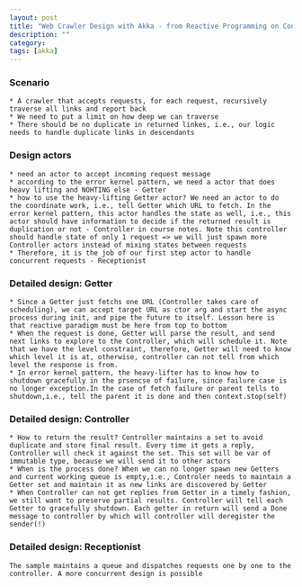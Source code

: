 ```yaml
---
layout: post
title: "Web Crawler Design with Akka - from Reactive Programming on Coursera" 
description: ""
category: 
tags: [akka]
---
```


### Scenario ###
	* A crawler that accepts requests, for each request, recursively traverse all links and report back
	* We need to put a limit on how deep we can traverse
	* There should be no duplicate in returned linkes, i.e., our logic needs to handle duplicate links in descendants

### Design actors ###
	* need an actor to accept incoming request message
	* according to the error kernel pattern, we need a actor that does heavy lifting and NOHTING else - Getter
	* how to use the heavy-lifting Getter actor? We need an actor to do the coordinate work, i.e., tell Getter which URL to fetch. In the error kernel pattern, this actor handles the state as well, i.e., this actor should have information to decide if the returned result is duplication or not - Controller in course notes. Note this controller should handle state of only 1 request => we will just spawn more Controller actors instead of mixing states between requests
	* Therefore, it is the job of our first step actor to handle concurrent requests - Receptionist

### Detailed design: Getter ###
	* Since a Getter just fetchs one URL (Controller takes care of scheduling), we can accept target URL as ctor arg and start the async process during init, and pipe the future to itself. Lesson here is that reactive paradigm must be here from top to bottom
	* When the request is done, Getter will parse the result, and send next links to explore to the Controller, which will schedule it. Note that we have the level constraint, therefore, Getter will need to know which level it is at, otherwise, controller can not tell from which level the response is from.
	* In error kernel pattern, the heavy-lifter has to know how to shutdown gracefully in the prsencse of failure, since failure case is no longer exception.In the case of fetch failure or parent tells to shutdown,i.e., tell the parent it is done and then context.stop(self)
	
### Detailed design: Controller ###
	* How to return the result? Controller maintains a set to avoid duplicate and store final result. Every time it gets a reply, Controller will check it against the set. This set will be var of immutable type, because we will send it to other actors
	* When is the process done? When we can no longer spawn new Getters and current working queue is empty,i.e., Controler needs to maintain a Getter set and maintain it as new links are discovered by Getter
	* When Controller can not get replies from Getter in a timely fashion, we still want to preserve partial results. Controller will tell each Getter to gracefully shutdown. Each getter in return will send a Done message to controller by which will controller will deregister the sender(!)

### Detailed design: Receptionist ###
	The sample maintains a queue and dispatches requests one by one to the controller. A more concurrent design is possible

